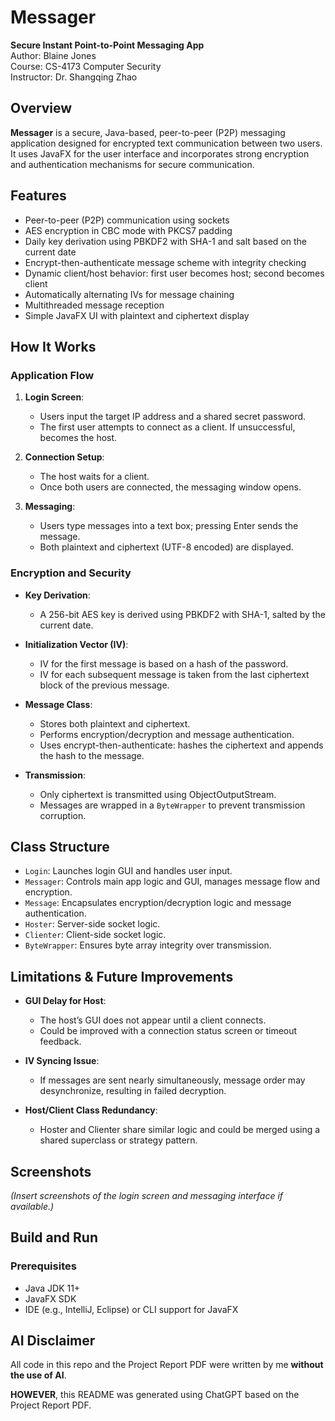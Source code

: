 # Messager

**Secure Instant Point-to-Point Messaging App**  
Author: Blaine Jones  
Course: CS-4173 Computer Security  
Instructor: Dr. Shangqing Zhao

## Overview

**Messager** is a secure, Java-based, peer-to-peer (P2P) messaging application designed for encrypted text communication between two users. It uses JavaFX for the user interface and incorporates strong encryption and authentication mechanisms for secure communication.

## Features

- Peer-to-peer (P2P) communication using sockets
- AES encryption in CBC mode with PKCS7 padding
- Daily key derivation using PBKDF2 with SHA-1 and salt based on the current date
- Encrypt-then-authenticate message scheme with integrity checking
- Dynamic client/host behavior: first user becomes host; second becomes client
- Automatically alternating IVs for message chaining
- Multithreaded message reception
- Simple JavaFX UI with plaintext and ciphertext display

## How It Works

### Application Flow

1. **Login Screen**:
   - Users input the target IP address and a shared secret password.
   - The first user attempts to connect as a client. If unsuccessful, becomes the host.

2. **Connection Setup**:
   - The host waits for a client.
   - Once both users are connected, the messaging window opens.

3. **Messaging**:
   - Users type messages into a text box; pressing Enter sends the message.
   - Both plaintext and ciphertext (UTF-8 encoded) are displayed.

### Encryption and Security

- **Key Derivation**:
  - A 256-bit AES key is derived using PBKDF2 with SHA-1, salted by the current date.

- **Initialization Vector (IV)**:
  - IV for the first message is based on a hash of the password.
  - IV for each subsequent message is taken from the last ciphertext block of the previous message.

- **Message Class**:
  - Stores both plaintext and ciphertext.
  - Performs encryption/decryption and message authentication.
  - Uses encrypt-then-authenticate: hashes the ciphertext and appends the hash to the message.

- **Transmission**:
  - Only ciphertext is transmitted using ObjectOutputStream.
  - Messages are wrapped in a `ByteWrapper` to prevent transmission corruption.

## Class Structure

- `Login`: Launches login GUI and handles user input.
- `Messager`: Controls main app logic and GUI, manages message flow and encryption.
- `Message`: Encapsulates encryption/decryption logic and message authentication.
- `Hoster`: Server-side socket logic.
- `Clienter`: Client-side socket logic.
- `ByteWrapper`: Ensures byte array integrity over transmission.

## Limitations & Future Improvements

- **GUI Delay for Host**:
  - The host’s GUI does not appear until a client connects.
  - Could be improved with a connection status screen or timeout feedback.

- **IV Syncing Issue**:
  - If messages are sent nearly simultaneously, message order may desynchronize, resulting in failed decryption.

- **Host/Client Class Redundancy**:
  - Hoster and Clienter share similar logic and could be merged using a shared superclass or strategy pattern.

## Screenshots

*(Insert screenshots of the login screen and messaging interface if available.)*

## Build and Run

### Prerequisites

- Java JDK 11+
- JavaFX SDK
- IDE (e.g., IntelliJ, Eclipse) or CLI support for JavaFX


## AI Disclaimer

All code in this repo and the Project Report PDF were written by me **without the use of AI**. 

**HOWEVER**, this README was generated using ChatGPT based on the Project Report PDF. 

